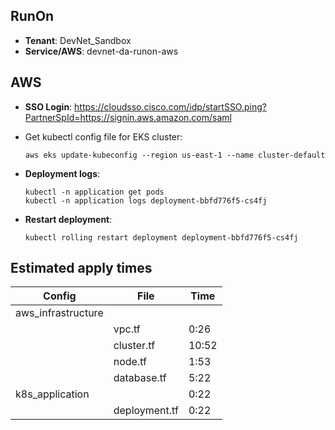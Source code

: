 ## RunOn

* **Tenant**: DevNet_Sandbox
* **Service/AWS**: devnet-da-runon-aws

## AWS

* **SSO Login**: https://cloudsso.cisco.com/idp/startSSO.ping?PartnerSpId=https://signin.aws.amazon.com/saml

* Get kubectl config file for EKS cluster:

  ```
  aws eks update-kubeconfig --region us-east-1 --name cluster-default
  ```

* **Deployment logs**:

  ```
  kubectl -n application get pods
  kubectl -n application logs deployment-bbfd776f5-cs4fj
  ```
* **Restart deployment**:

  ```
  kubectl rolling restart deployment deployment-bbfd776f5-cs4fj
  ```

## Estimated apply times

| Config             | File          | Time  |
| ------------------ | ------------- | ----- |
| aws_infrastructure |               |       |
|                    | vpc.tf        |  0:26 |
|                    | cluster.tf    | 10:52 |
|                    | node.tf       |  1:53 |
|                    | database.tf   |  5:22 |
| k8s_application    |               |  0:22 |
|                    | deployment.tf |  0:22 |

